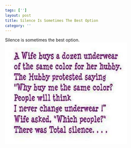 ```yaml
---
tags: ['']
layout: post
title: Silence Is Sometimes The Best Option
category: ''
---
```

Silence is sometimes the best option.
![Silence is sometimes the best option.](/uploads/2014-4-27-silence-is-sometimes-the-best-option.jpg)
